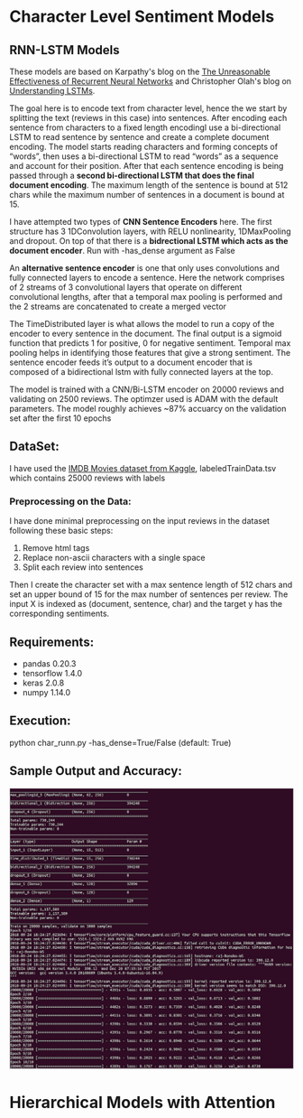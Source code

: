 # Character Level Sentiment Models
## RNN-LSTM Models
These models are based on Karpathy's blog on the [The Unreasonable Effectiveness of Recurrent Neural Networks](http://karpathy.github.io/2015/05/21/rnn-effectiveness/) and Christopher Olah's blog on [Understanding LSTMs](https://colah.github.io/posts/2015-08-Understanding-LSTMs/).

The goal here is to encode text from character level, hence the we start by splitting the text (reviews in this case) into sentences. After encoding each sentence from characters to a fixed length encodingI use a bi-directional LSTM to read sentence by sentence and create a complete document encoding. The model starts reading characters and forming concepts of “words”, then uses a bi-directional LSTM to read “words” as a sequence and account for their position. After that each sentence encoding is being passed through a **second bi-directional LSTM that does the final document encoding**. The maximum length of the sentence is bound at 512 chars while the maximum number of sentences in a document is bound at 15. 

I have attempted two types of **CNN Sentence Encoders** here.  The first structure has 3 1DConvolution layers, with RELU nonlinearity, 1DMaxPooling and dropout. On top of that there is a **bidrectional LSTM which acts as the document encoder**. Run with -has_dense argument as False

An **alternative sentence encoder** is one that only uses convolutions and fully connected layers to encode a sentence. Here the network comprises of 2 streams of 3 convolutional layers that operate on different convolutional lengths, after that a temporal max pooling is performed and the 2 streams are concatenated to create a merged vector

The TimeDistributed layer is what allows the model to run a copy of the encoder to every sentence in the document. The final output is a sigmoid function that predicts 1 for positive, 0 for negative sentiment. Temporal max pooling helps in identifying those features that give a strong sentiment. The sentence encoder feeds it’s output to a document encoder that is composed of a bidirectional lstm with fully connected layers at the top.

The model is trained with a CNN/Bi-LSTM encoder on 20000 reviews and validating on 2500 reviews. The optimzer used is ADAM with the default parameters. The model roughly achieves ~87% accuarcy on the validation set after the first 10 epochs

## DataSet:

I have used the [IMDB Movies dataset from Kaggle](https://www.kaggle.com/c/word2vec-nlp-tutorial/data), labeledTrainData.tsv which contains 25000 reviews with labels


### Preprocessing on the Data:
I have done minimal preprocessing on the input reviews in the dataset following these basic steps:
1. Remove html tags
2. Replace non-ascii characters with a single space
3. Split each review into sentences

Then I create the character set with a max sentence length of 512 chars and set an upper bound of 15 for the max number of sentences per review.  The input X is indexed as (document, sentence, char) and the target y has the corresponding sentiments.

## Requirements:
- pandas 0.20.3
- tensorflow 1.4.0
- keras 2.0.8
- numpy 1.14.0

## Execution:
python char_runn.py -has_dense=True/False (default: True)

## Sample Output and Accuracy:
![CNN Sentence Encoder output with fully connected layers](output.png)  


# Hierarchical Models with Attention
